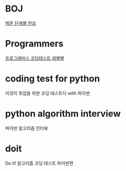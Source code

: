 # BOJ
[백준 단계별 연습](https://www.acmicpc.net/step)

# Programmers
[프로그래머스 코딩테스트 레벨별](https://programmers.co.kr/learn/challenges)

# coding test for python
이것이 취업을 위한 코딩 테스트다 with 파이썬

# python algorithm interview
파이썬 알고리즘 인터뷰

# doit
Do it! 알고리즘 코딩 테스트 파이썬편